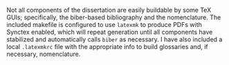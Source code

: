 Not all components of the dissertation are easily buildable by some TeX GUIs; specifically, the biber-based bibliography and the nomenclature. The included makefile is configured to use `latexmk` to produce PDFs with Synctex enabled, which will repeat generation until all components have stabilized and automatically calls `biber` as necessary. I have also included a local `.latexmkrc` file with the appropriate info to build glossaries and, if necessary, nomenclature.
